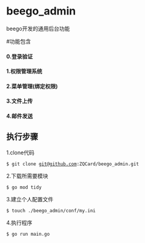 # beego_admin
beego开发的通用后台功能

#功能包含
#### 0.登录验证
#### 1.权限管理系统
#### 2.菜单管理(绑定权限)
#### 3.文件上传
#### 4.邮件发送

## 执行步骤
1.clone代码

<code>$ git clone git@github.com:ZQCard/beego_admin.git</code>

2.下载所需要模块

<code>$ go mod tidy</code>

3.建立个人配置文件

<code>$ touch ./beego_admin/conf/my.ini</code>

4.执行程序

<code>$ go run main.go</code>


